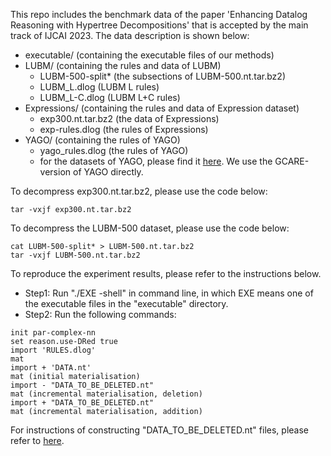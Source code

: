 This repo includes the benchmark data of the paper 'Enhancing Datalog Reasoning with Hypertree Decompositions' that is accepted by the main track of IJCAI 2023.
The data description is shown below:
* executable/ (containing the executable files of our methods)
* LUBM/ (containing the rules and data of LUBM)
  * LUBM-500-split* (the subsections of LUBM-500.nt.tar.bz2)
  * LUBM_L.dlog (LUBM L rules)
  * LUBM_L-C.dlog (LUBM L+C rules)
* Expressions/ (containing the rules and data of Expression dataset)
  * exp300.nt.tar.bz2 (the data of Expressions)
  * exp-rules.dlog (the rules of Expressions)
* YAGO/ (containing the rules of YAGO)
  * yago_rules.dlog (the rules of YAGO)
  * for the datasets of YAGO, please find it [here](https://github.com/yspark-dblab/gcare). We use the GCARE-version of YAGO directly. 
  
To decompress exp300.nt.tar.bz2, please use the code below:
```
tar -vxjf exp300.nt.tar.bz2
```

To decompress the LUBM-500 dataset, please use the code below:
```
cat LUBM-500-split* > LUBM-500.nt.tar.bz2
tar -vxjf LUBM-500.nt.tar.bz2
```

To reproduce the experiment results, please refer to the instructions below.
- Step1: Run "./EXE -shell" in command line, in which EXE means one of the executable files in the "executable" directory.
- Step2: Run the following commands:
```
init par-complex-nn
set reason.use-DRed true
import 'RULES.dlog'
mat 
import + 'DATA.nt'
mat (initial materialisation)
import - "DATA_TO_BE_DELETED.nt"
mat (incremental materialisation, deletion)
import + "DATA_TO_BE_DELETED.nt"
mat (incremental materialisation, addition)
```

For instructions of constructing "DATA_TO_BE_DELETED.nt" files, please refer to [here](https://krr-nas.cs.ox.ac.uk/2021/modular-reasoning/).
